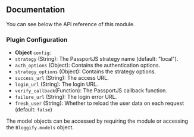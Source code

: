 ## Documentation

You can see below the API reference of this module.

### Plugin Configuration

- **Object** `config`:
 - `strategy` (String): The PassportJS strategy name (default: "local").
 - `auth_options` (Object): Contains the authentication options.
 - `strategy_options` (Object): Contains the strategy options.
 - `success_url` (String): The access URL.
 - `login_url` (String): The login URL.
 - `verify_callback`(Function): The PassportJS callback function.
 - `failure_url` (String): The login error URL.
 - `fresh_user` (String): Whether to reload the user data on each request (default: `false`)

The model objects can be accessed by requiring the module or accessing the `Bloggify.models` object.

